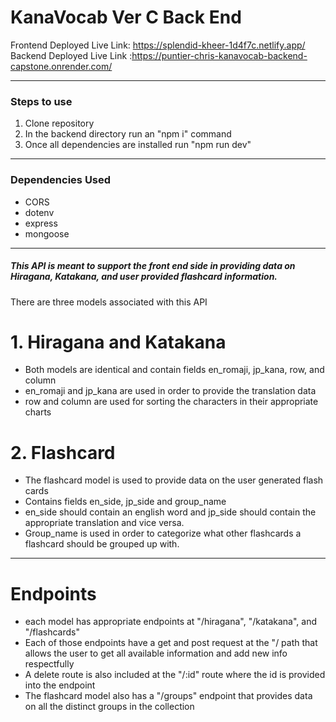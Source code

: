 # KanaVocab Ver C Back End

Frontend Deployed Live Link: https://splendid-kheer-1d4f7c.netlify.app/
Backend Deployed Live Link :https://puntier-chris-kanavocab-backend-capstone.onrender.com/


---
### Steps to use
1. Clone repository
2. In the backend directory run an "npm i" command
3. Once all dependencies are installed run "npm run dev"

---
### Dependencies Used
- CORS
- dotenv
- express
- mongoose
---
##### This API is meant to support the front end side in providing data on Hiragana, Katakana, and user provided flashcard information.

There are three models associated with this API

# 1. Hiragana and Katakana
- Both models are identical and contain fields en_romaji, jp_kana, row, and column
- en_romaji and jp_kana are used in order to provide the translation data
- row and column are used for sorting the characters in their appropriate charts

# 2. Flashcard
- The flashcard model is used to provide data on the user generated flash cards
- Contains fields en_side, jp_side and group_name
- en_side should contain an english word and jp_side should contain the appropriate translation and vice versa.
- Group_name is used in order to categorize what other flashcards a flashcard should be grouped up with.

---
# Endpoints
 - each model has appropriate endpoints at "/hiragana", "/katakana", and "/flashcards"
 - Each of those endpoints have a get and post request at the "/ path that allows the user to get all available information and add new info respectfully
 - A delete route is also included at the "/:id" route where the id is provided into the endpoint
 - The flashcard model also has a "/groups" endpoint that provides data on all the distinct groups in the collection

